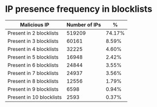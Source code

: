 # IP presence frequency in blocklists
| Malicious IP | Number of IPs | % |
|----|----|----|
| Present in 2 blocklists | 519209 | 74.17% |
| Present in 3 blocklists | 60161 | 8.59% |
| Present in 4 blocklists | 32225 | 4.60% |
| Present in 5 blocklists | 16948 | 2.42% |
| Present in 6 blocklists | 24844 | 3.55% |
| Present in 7 blocklists | 24937 | 3.56% |
| Present in 8 blocklists | 12556 | 1.79% |
| Present in 9 blocklists | 6598 | 0.94% |
| Present in 10 blocklists | 2593 | 0.37% |
